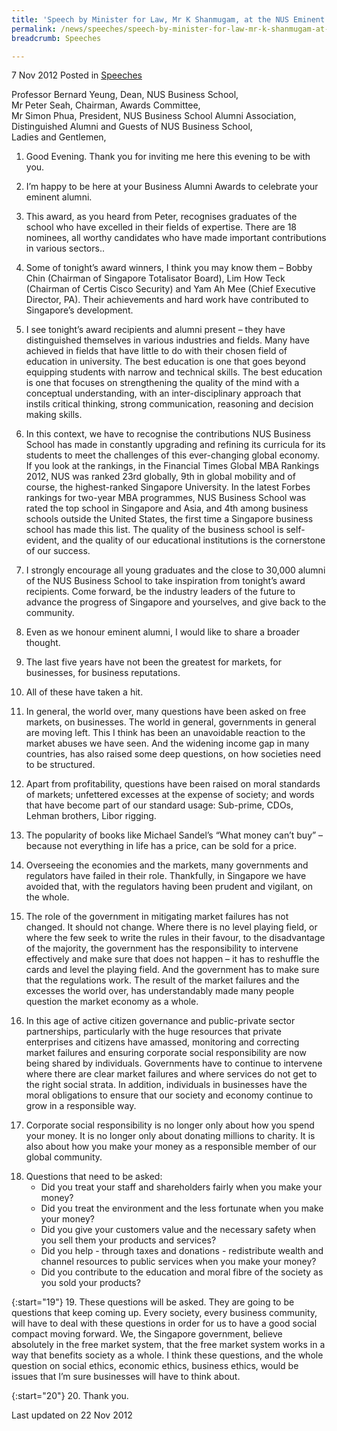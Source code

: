 ```yaml
---
title: 'Speech by Minister for Law, Mr K Shanmugam, at the NUS Eminent Business Alumni Awards 2012'
permalink: /news/speeches/speech-by-minister-for-law-mr-k-shanmugam-at-the-nus-eminent-business-alumni-awards-2012
breadcrumb: Speeches

---
```



7 Nov 2012 Posted in [Speeches](/news/speeches)

Professor Bernard Yeung, Dean, NUS Business School,  
Mr Peter Seah, Chairman, Awards Committee,  
Mr Simon Phua, President, NUS Business School Alumni Association,  
Distinguished Alumni and Guests of NUS Business School,  
Ladies and Gentlemen,  

1. Good Evening. Thank you for inviting me here this evening to be with you.

2. I’m happy to be here at your Business Alumni Awards to celebrate your eminent alumni.

3. This award, as you heard from Peter, recognises graduates of the school who have excelled in their fields of expertise. There are 18 nominees, all worthy candidates who have made important contributions in various sectors..

4. Some of tonight’s award winners, I think you may know them – Bobby Chin (Chairman of Singapore Totalisator Board), Lim How Teck (Chairman of Certis Cisco Security) and Yam Ah Mee (Chief Executive Director, PA). Their achievements and hard work have contributed to Singapore’s development.

5. I see tonight’s award recipients and alumni present – they have distinguished themselves in various industries and fields. Many have achieved in fields that have little to do with their chosen field of education in university. The best education is one that goes beyond equipping students with narrow and technical skills. The best education is one that focuses on strengthening the quality of the mind with a conceptual understanding, with an inter-disciplinary approach that instils critical thinking, strong communication, reasoning and decision making skills.

6. In this context, we have to recognise the contributions NUS Business School has made in constantly upgrading and refining its curricula for its students to meet the challenges of this ever-changing global economy. If you look at the rankings, in the Financial Times Global MBA Rankings 2012, NUS was ranked 23rd globally, 9th in global mobility and of course, the highest-ranked Singapore University. In the latest Forbes rankings for two-year MBA programmes, NUS Business School was rated the top school in Singapore and Asia, and 4th among business schools outside the United States, the first time a Singapore business school has made this list. The quality of the business school is self-evident, and the quality of our educational institutions is the cornerstone of our success.

7. I strongly encourage all young graduates and the close to 30,000 alumni of the NUS Business School to take inspiration from tonight’s award recipients. Come forward, be the industry leaders of the future to advance the progress of Singapore and yourselves, and give back to the community.

8. Even as we honour eminent alumni, I would like to share a broader thought.

9. The last five years have not been the greatest for markets, for businesses, for business reputations.

10. All of these have taken a hit.

11. In general, the world over, many questions have been asked on free markets, on businesses. The world in general, governments in general are moving left. This I think has been an unavoidable reaction to the market abuses we have seen. And the widening income gap in many countries, has also raised some deep questions, on how societies need to be structured.

12. Apart from profitability, questions have been raised on moral standards of markets; unfettered excesses at the expense of society; and words that have become part of our standard usage: Sub-prime, CDOs, Lehman brothers, Libor rigging.

13. The popularity of books like Michael Sandel’s “What money can’t buy” – because not everything in life has a price, can be sold for a price.

14. Overseeing the economies and the markets, many governments and regulators have failed in their role. Thankfully, in Singapore we have avoided that, with the regulators having been prudent and vigilant, on the whole.

15. The role of the government in mitigating market failures has not changed. It should not change. Where there is no level playing field, or where the few  seek to write the rules in their favour,  to the disadvantage of the majority, the government has the  responsibility to intervene effectively and make sure that does not happen – it has to reshuffle the cards and level the playing field. And the government has to make sure that the regulations work. The result of the market failures and the excesses the world over, has understandably made many people question the market economy as a whole.

16. In this age of active citizen governance and public-private sector partnerships, particularly with the huge resources that private enterprises and citizens have amassed, monitoring and correcting market failures and ensuring corporate social responsibility are now being shared by individuals. Governments have to continue to intervene where there are clear market failures and where services do not get to the right social strata. In addition, individuals in businesses have the moral obligations to ensure that our society and economy continue to grow in a responsible way.

17. Corporate social responsibility is no longer only about how you spend your money. It is no longer only about donating millions to charity. It is also about how you make your money as a responsible member of our global community.

<ol start="18">
<li>  Questions that need to be asked: 

<ul>
<li>Did you treat your staff and shareholders fairly when you make your money? </li>
<li>Did you treat the environment and the less fortunate when you make your money? </li>
<li>Did you give your customers value and the necessary safety when you sell them your products and services? </li>
<li>Did you help - through taxes and donations - redistribute wealth and channel resources to public services when you make your money? </li>
<li>Did you contribute to the education and moral fibre of the society as you sold your products? </li>
</ul>
</li>
</ol>

{:start="19"}
19. These questions will be asked. They are going to be questions that keep coming up. Every society, every business community, will have to deal with these questions in order for us to have a good social compact moving forward. We, the Singapore government, believe absolutely in the free market system, that the free market system works in a way that benefits society as a whole. I think these questions, and the whole question on social ethics, economic ethics, business ethics, would be issues that I’m sure businesses will have to think about.

{:start="20"}
20. Thank you.



<p class="right-side-updated">Last updated on 22 Nov 2012</p> 
